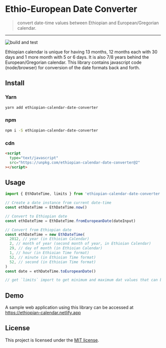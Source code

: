 # Ethio-European Date Converter

> convert date-time values between Ethiopian and European/Gregorian calendar.

---

![build and test](https://github.com/melaku-z/ethio-european-date-converter/workflows/build%20and%20test/badge.svg)

Ethiopian calendar is unique for having 13 months, 12 months each with 30 days and 1 more month with 5 or 6 days. It is also 7/8 years behind the European/Gregorian calendar.
This library contains javascript code (node/browser) for conversion of the date formats back and forth.

## Install

### Yarn

```bash
yarn add ethiopian-calendar-date-converter
```

### npm

```bash
npm i -S ethiopian-calendar-date-converter
```

### cdn

```html
<script
  type="text/javascript"
  src="https://unpkg.com/ethiopian-calendar-date-converter@2"
></script>
```

## Usage

```js
import { EthDateTime, limits } from 'ethiopian-calendar-date-converter'

// Create a date instance from current date-time
const ethDateTime = EthDateTime.now()

// Convert to Ethiopian date
const ethDateTime = EthDateTime.fromEuropeanDate(dateInput)

// Convert from Ethiopian date
const ethDateTime = new EthDateTime(
  2012, // year (in Ethioian Calendar)
  2, // month of year (second month of year, in Ethioian Calendar)
  29, // day of month (in Ethioian Calendar)
  1, // hour (in Ethioian Time format)
  52, // minute (in Ethioian Time format)
  52, // second (in Ethioian Time format)
)
const date = ethDateTime.toEuropeanDate()

// get `limits` import to get minimum and maximum dat values that can be processed
```

## Demo

A sample web application using this library can be accessed at <https://ethiopian-calendar.netlify.app>

## License

This project is licensed under the [MIT license](LICENSE).
